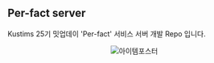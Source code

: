 ## Per-fact server
Kustims 25기 밋업데이 'Per-fact' 서비스 서버 개발 Repo 입니다.  

<div align=center>
  
  ![아이템포스터](https://user-images.githubusercontent.com/78422940/225844891-965ded96-0281-445b-95d0-f9acbcb81cd8.png)

</div>
